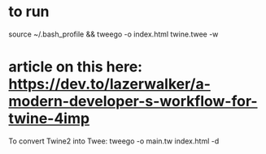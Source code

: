 # to run

source ~/.bash_profile &&
tweego -o index.html twine.twee -w

# article on this here: https://dev.to/lazerwalker/a-modern-developer-s-workflow-for-twine-4imp

To convert Twine2 into Twee: tweego -o main.tw index.html -d

